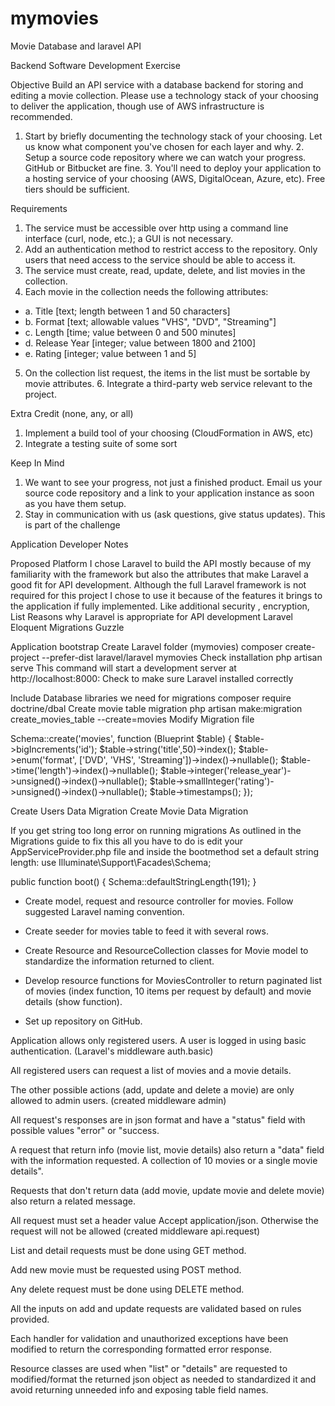 # mymovies
Movie Database and laravel API


Backend Software Development Exercise 
 
Objective Build an API service with a database backend for storing and editing a movie collection. Please use a technology stack of your choosing to deliver the application, though use of AWS infrastructure is recommended.  
 
1. Start by briefly documenting the technology stack of your choosing. Let us know what component you've chosen for each layer and why. 2. Setup a source code repository where we can watch your progress. GitHub or Bitbucket are fine. 3. You'll need to deploy your application to a hosting service of your choosing (AWS, DigitalOcean, Azure, etc). Free tiers should be sufficient. 
 
Requirements 
1. The service must be accessible over http using a command line interface (curl, node, etc.); a GUI is not necessary. 
2. Add an authentication method to restrict access to the repository. Only users that need access to the service should be able to access it. 
3. The service must create, read, update, delete, and list movies in the collection. 
4. Each movie in the collection needs the following attributes: 
* a. Title [text; length between 1 and 50 characters] 
* b. Format [text; allowable values "VHS", "DVD", "Streaming"] 
* c. Length [time; value between 0 and 500 minutes] 
* d. Release Year [integer; value between 1800 and 2100] 
* e. Rating [integer; value between 1 and 5] 


5. On the collection list request, the items in the list must be sortable by movie attributes. 6. Integrate a third-party web service relevant to the project. 
 
Extra Credit (none, any, or all) 
1. Implement a build tool of your choosing (CloudFormation in AWS, etc) 
2. Integrate a testing suite of some sort 
 
Keep In Mind 
1. We want to see your progress, not just a finished product. Email us your source code repository and a link to your application instance as soon as you have them setup. 
2. Stay in communication with us (ask questions, give status updates). This is part of the challenge

Application Developer Notes

Proposed Platform
I chose Laravel to build the API mostly because of my familiarity with the framework but also the attributes that make Laravel a good fit for API development. 
Although the full Laravel framework is not required for this project I chose to use it because of the features it brings to the application if fully implemented. Like additional security , encryption, 
List Reasons why Laravel is appropriate for API development
Laravel
Eloquent
Migrations
Guzzle

Application bootstrap
Create Laravel folder (mymovies)
composer create-project --prefer-dist laravel/laravel mymovies
Check installation
php artisan serve
 This command will start a development server at http://localhost:8000:
Check to make sure Laravel installed correctly

Include Database libraries we need for migrations
composer require doctrine/dbal
Create movie table migration
php artisan make:migration create_movies_table --create=movies
Modify Migration file 

Schema::create('movies', function (Blueprint $table) {
    $table->bigIncrements('id');
    $table->string('title',50)->index();
    $table->enum('format', ['DVD', 'VHS', 'Streaming'])->index()->nullable();
    $table->time('length')->index()->nullable();
    $table->integer('release_year')->unsigned()->index()->nullable();
    $table->smallInteger('rating')->unsigned()->index()->nullable();
    $table->timestamps();
});


Create Users Data Migration
Create Movie Data Migration


If you get string too long error on running migrations
As outlined in the Migrations guide to fix this all you have to do is edit your AppServiceProvider.php file and inside the bootmethod set a default string length:
use Illuminate\Support\Facades\Schema;

public function boot()
{
    Schema::defaultStringLength(191);
}


- Create model, request and resource controller for movies. Follow suggested Laravel naming convention.

- Create seeder for movies table to feed it with several rows.

- Create Resource and ResourceCollection classes for Movie model to standardize the information returned to client.

- Develop resource functions for MoviesController to return paginated list of movies (index function, 10 items per request by default) and movie details (show function).

- Set up repository on GitHub.

Application allows only registered users. A user is logged in using basic authentication. (Laravel's middleware auth.basic)

All registered users can request a list of movies and a movie details.

The other possible actions (add, update and delete a movie) are only allowed to admin users. (created middleware admin)

All request's responses are in json format and have a  "status" field with possible values "error" or "success.

A request that return info (movie list, movie details) also return a "data" field with the information requested. A collection of 10 movies or a single movie details".

Requests that don't return data (add movie, update movie and delete movie) also return a related message.

All request must set a header value Accept application/json. Otherwise the request will not be allowed (created middleware api.request)

List and detail requests must be done using GET method.

Add new movie must be requested using  POST method.

Any delete request must be done using  DELETE method.

All the inputs on add and update requests are validated based on rules provided.

Each handler for validation and unauthorized exceptions have been modified to return the corresponding formatted error response.

Resource classes are used when "list" or "details" are requested to modified/format the returned json object as needed to standardized it and avoid returning unneeded info and exposing table field names.




